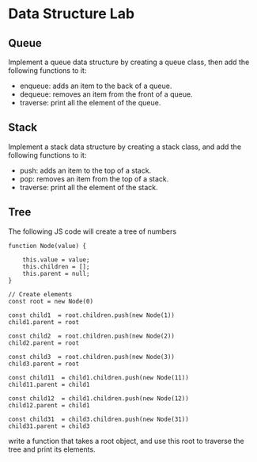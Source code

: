 # Data Structure Lab

## Queue
Implement a queue data structure by creating a queue class, then add the following functions to it:
* enqueue: adds an item to the back of a queue.
* dequeue: removes an item from the front of a queue.
* traverse: print all the element of the queue.


## Stack
Implement a stack data structure by creating a stack class, and add the following functions to it:
* push: adds an item to the top of a stack.
* pop: removes an item from the top of a stack.
* traverse: print all the element of the stack.


## Tree

The following JS code will create a tree of numbers

```
function Node(value) {

    this.value = value;
    this.children = [];
    this.parent = null;
}

// Create elements
const root = new Node(0)

const child1  = root.children.push(new Node(1))
child1.parent = root

const child2  = root.children.push(new Node(2))
child2.parent = root

const child3  = root.children.push(new Node(3))
child3.parent = root

const child11  = child1.children.push(new Node(11))
child11.parent = child1    

const child12  = child1.children.push(new Node(12))
child12.parent = child1

const child31  = child3.children.push(new Node(31))
child31.parent = child3  
```

write a function that takes a root object, and use this root to traverse the tree and print its elements.
  
